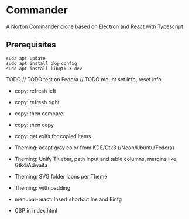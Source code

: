 # Commander
A Norton Commander clone based on Electron and React with Typescript

## Prerequisites

```
suda apt update
sudo apt install pkg-config
sudo apt install libgtk-3-dev
```

TODO
// TODO test on Fedora
// TODO mount set info, reset info

* copy: refresh left 
* copy: refresh right 
* copy: then compare
* copy: then copy
* copy: get exifs for copied items

* Theming: adapt gray color from KDE/Gtk3 (/Neon/Ubuntu/Fedora)
* Theming: Unify Titlebar, path input and table columns, margins like Gtk4/Adwaita
* Theming: SVG folder Icons per Theme
* Theming: <tr> with padding 

* menubar-react: Insert shortcut Ins and Einfg

* CSP in index.html

